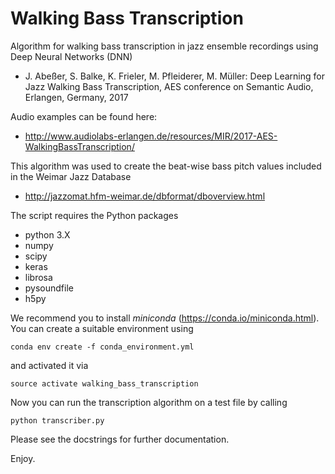 # Walking Bass Transcription

Algorithm for walking bass transcription in jazz ensemble recordings using Deep Neural Networks (DNN)
  - J. Abeßer, S. Balke, K. Frieler, M. Pfleiderer, M. Müller: Deep Learning for Jazz Walking Bass Transcription, AES conference on Semantic Audio, Erlangen, Germany, 2017

Audio examples can be found here:
  - http://www.audiolabs-erlangen.de/resources/MIR/2017-AES-WalkingBassTranscription/

This algorithm was used to create the beat-wise bass pitch values included in the Weimar Jazz Database
  - http://jazzomat.hfm-weimar.de/dbformat/dboverview.html

The script requires the Python packages
  - python 3.X
  - numpy
  - scipy
  - keras
  - librosa
  - pysoundfile
  - h5py

We recommend you to install *miniconda* (https://conda.io/miniconda.html).
You can create a suitable environment using
```
conda env create -f conda_environment.yml
```
and activated it via
```
source activate walking_bass_transcription
```
Now you can run the transcription algorithm on a test file by calling
```
python transcriber.py
```
Please see the docstrings for further documentation.

Enjoy.

